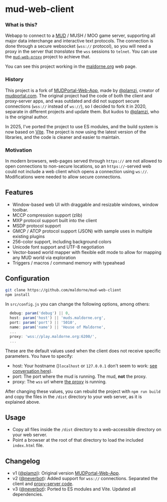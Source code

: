 # mud-web-client

### What is this?

Webapp to connect to a [MUD](https://en.wikipedia.org/wiki/MUD) / MUSH / MOO game server, supporting all major data interchange and interactive text protocols. The connection is done through a secure websocket (`wss://` protocol), so you will need a proxy in the server that _translates_ the `wss` sessions to `telnet`. You can use the [`mud-web-proxy`](https://github.com/maldorne/mud-web-proxy) project to achieve that.

You can see this project working in the [maldorne.org](https://maldorne.org/play/) web page.

### History

This project is a fork of [MUDPortal-Web-App](https://github.com/plamzi/MUDPortal-Web-App), made by [@plamzi](https://github.com/plamzi), creator of [mudportal.com](http://www.mudportal.com/). The original project had the code of both the client and proxy-server apps, and was outdated and did not support secure connections (`wss://` instead of `ws://`), so I decided to fork it in 2020, separate in different projects and update them. But kudos to [@plamzi](https://github.com/plamzi), who is the original author.

In 2025, I've ported the project to use ES modules, and the build system is now based on [Vite](https://vitejs.dev/). The project is now using the latest version of the libraries, and the code is cleaner and easier to maintain. 

### Motivation

In modern browsers, web-pages served through `https://` are not allowed to open connections to non-secure locations, so an `https://`-served web could not include a web client which opens a connection using `ws://`. Modifications were needed to allow secure connections.

## Features

  * Window-based web UI with draggable and resizable windows, window toolbar.
  * MCCP compression support (zlib)
  * MXP protocol support built into the client
  * MSDP protocol support
  * GMCP / ATCP protocol support (JSON) with sample uses in multiple existing plugins
  * 256-color support, including background colors
  * Unicode font support and UTF-8 negotiation
  * Vector-based world mapper with flexible edit mode to allow for mapping any MUD world via exploration
  * Triggers / macros / command memory with typeahead

## Configuration

``` bash
git clone https://github.com/maldorne/mud-web-client
npm install
```

In `src/config.js` you can change the following options, among others:

``` javascript
  debug: param('debug') || 0,
  host: param('host') || 'muds.maldorne.org',
  port: param('port') || '5010',
  name: param('name') || 'House of Maldorne',
  ...
  proxy: 'wss://play.maldorne.org:6200/',
  ...
```

These are the default values used when the client does not receive specific parameters. You have to specify:
 * host: Your hostname ()`localhost` or `127.0.0.1` don't seem to work: [see conversation here](https://github.com/maldorne/mud-web-proxy/issues/5#issuecomment-866464161)).
 * port: The port where the mud is running. The mud, **not** the proxy.
 * proxy: The `wss` url where [the proxy](https://github.com/maldorne/mud-web-proxy) is running.

After changing these values, you can rebuild the project with `npm run build` and copy the files in the `/dist` directory to your web server, as it is explained above.

## Usage

* Copy all files inside the `/dist` directory to a web-accessible directory on your web server.
* Point a browser at the root of that directory to load the included `index.html` file.

## Changelog

* v1 ([@plamzi](https://github.com/plamzi)): Original version [MUDPortal-Web-App](https://github.com/plamzi/MUDPortal-Web-App).
* v2 ([@neverbot](https://github.com/neverbot)): Added support for `wss://` connections. Separated the client and [proxy-server code](https://github.com/maldorne/mud-web-proxy).
* v3 ([@neverbot](https://github.com/neverbot)): Ported to ES modules and Vite. Updated all dependencies. 
